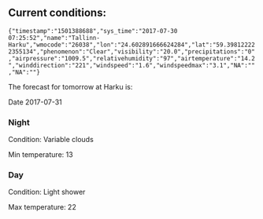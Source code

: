 ## Current conditions: 
 ``` {"timestamp":"1501388688","sys_time":"2017-07-30 07:25:52","name":"Tallinn-Harku","wmocode":"26038","lon":"24.602891666624284","lat":"59.398122222355134","phenomenon":"Clear","visibility":"20.0","precipitations":"0","airpressure":"1009.5","relativehumidity":"97","airtemperature":"14.2","winddirection":"221","windspeed":"1.6","windspeedmax":"3.1","NA":"","NA":""} ```

 The forecast for tomorrow at Harku is: 

Date 2017-07-31 

### Night 

Condition: Variable clouds 

Min temperature: 13 

### Day 

Condition: Light shower 

Max temperature: 22 

